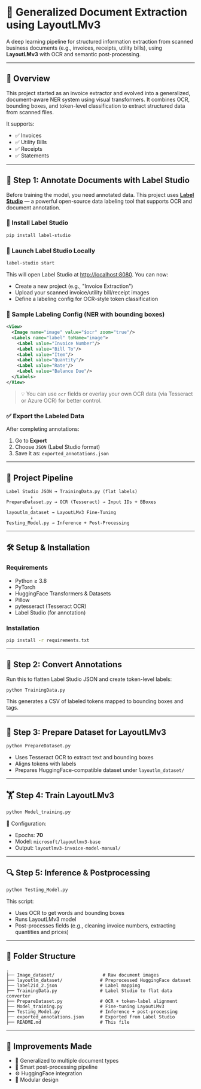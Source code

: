
# 📄 Generalized Document Extraction using LayoutLMv3

A deep learning pipeline for structured information extraction from scanned business documents (e.g., invoices, receipts, utility bills), using **LayoutLMv3** with OCR and semantic post-processing.

---

## 🧭 Overview

This project started as an invoice extractor and evolved into a generalized, document-aware NER system using visual transformers. It combines OCR, bounding boxes, and token-level classification to extract structured data from scanned files.

It supports:
- ✅ Invoices
- ✅ Utility Bills
- ✅ Receipts
- ✅ Statements

---

## 🚦 Step 1: Annotate Documents with Label Studio

Before training the model, you need annotated data. This project uses [**Label Studio**](https://labelstud.io/) — a powerful open-source data labeling tool that supports OCR and document annotation.

### 🔧 Install Label Studio
```bash
pip install label-studio
```

### 🚀 Launch Label Studio Locally
```bash
label-studio start
```

This will open Label Studio at [http://localhost:8080](http://localhost:8080). You can now:
- Create a new project (e.g., "Invoice Extraction")
- Upload your scanned invoice/utility bill/receipt images
- Define a labeling config for OCR-style token classification

### 🧩 Sample Labeling Config (NER with bounding boxes)
```xml
<View>
  <Image name="image" value="$ocr" zoom="true"/>
  <Labels name="label" toName="image">
    <Label value="Invoice Number"/>
    <Label value="Bill To"/>
    <Label value="Item"/>
    <Label value="Quantity"/>
    <Label value="Rate"/>
    <Label value="Balance Due"/>
  </Labels>
</View>
```

> 💡 You can use `ocr` fields or overlay your own OCR data (via Tesseract or Azure OCR) for better control.

### ✅ Export the Labeled Data
After completing annotations:
1. Go to **Export**
2. Choose `JSON` (Label Studio format)
3. Save it as: `exported_annotations.json`

---

## 🧱 Project Pipeline

```
Label Studio JSON → TrainingData.py (flat labels)
         ↓
PrepareDataset.py → OCR (Tesseract) → Input IDs + BBoxes
         ↓
layoutlm_dataset → LayoutLMv3 Fine-Tuning
         ↓
Testing_Model.py → Inference + Post-Processing
```

---

## 🛠️ Setup & Installation

### Requirements
- Python ≥ 3.8
- PyTorch
- HuggingFace Transformers & Datasets
- Pillow
- pytesseract (Tesseract OCR)
- Label Studio (for annotation)

### Installation
```bash
pip install -r requirements.txt
```

---

## 🧮 Step 2: Convert Annotations

Run this to flatten Label Studio JSON and create token-level labels:

```bash
python TrainingData.py
```

This generates a CSV of labeled tokens mapped to bounding boxes and tags.

---

## 🧪 Step 3: Prepare Dataset for LayoutLMv3

```bash
python PrepareDataset.py
```

- Uses Tesseract OCR to extract text and bounding boxes
- Aligns tokens with labels
- Prepares HuggingFace-compatible dataset under `layoutlm_dataset/`

---

## 🏋️ Step 4: Train LayoutLMv3

```bash
python Model_training.py
```

📌 Configuration:
- Epochs: **70**
- Model: `microsoft/layoutlmv3-base`
- Output: `layoutlmv3-invoice-model-manual/`

---

## 🔍 Step 5: Inference & Postprocessing

```bash
python Testing_Model.py
```

This script:
- Uses OCR to get words and bounding boxes
- Runs LayoutLMv3 model
- Post-processes fields (e.g., cleaning invoice numbers, extracting quantities and prices)

---

## 📁 Folder Structure

```
.
├── Image_dataset/                  # Raw document images
├── layoutlm_dataset/              # Preprocessed HuggingFace dataset
├── label2id_2.json                # Label mapping
├── TrainingData.py                # Label Studio to flat data converter
├── PrepareDataset.py              # OCR + token-label alignment
├── Model_training.py              # Fine-tuning LayoutLMv3
├── Testing_Model.py               # Inference + post-processing
├── exported_annotations.json      # Exported from Label Studio
├── README.md                      # This file
```

---

## 🎯 Improvements Made

- 🧾 Generalized to multiple document types
- 🧠 Smart post-processing pipeline
- ⚙️ HuggingFace integration
- 🔄 Modular design
